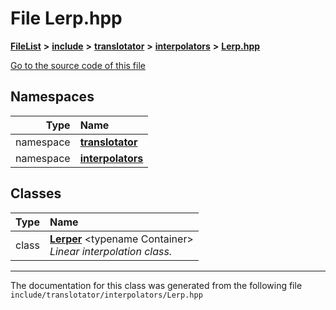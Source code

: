 

# File Lerp.hpp



[**FileList**](files.md) **>** [**include**](dir_d44c64559bbebec7f509842c48db8b23.md) **>** [**translotator**](dir_ffa3503b73a46a1fbf73d754da62ba14.md) **>** [**interpolators**](dir_b0f52d96602c2240130b99aee8b7fd2d.md) **>** [**Lerp.hpp**](Lerp_8hpp.md)

[Go to the source code of this file](Lerp_8hpp_source.md)
















## Namespaces

| Type | Name |
| ---: | :--- |
| namespace | [**translotator**](namespacetranslotator.md) <br> |
| namespace | [**interpolators**](namespacetranslotator_1_1interpolators.md) <br> |


## Classes

| Type | Name |
| ---: | :--- |
| class | [**Lerper**](classtranslotator_1_1interpolators_1_1Lerper.md) &lt;typename Container&gt;<br>_Linear interpolation class._  |



















































------------------------------
The documentation for this class was generated from the following file `include/translotator/interpolators/Lerp.hpp`

